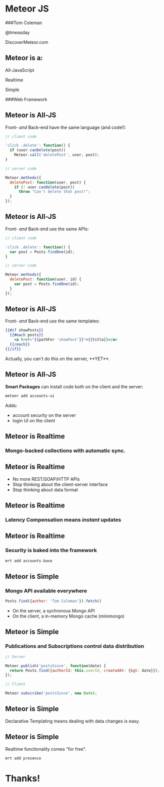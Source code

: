 # Meteor JS
###Tom Coleman

@tmeasday

DiscoverMeteor.com



## Meteor is a:
<p class="fragment">All-JavaScript</p>
<p class="fragment">Realtime</p>
<p class="fragment">Simple</p>
###Web Framework



## Meteor is All-JS
Front- _and_ Back-end have the same language (and code!):

```js
// client code

'click .delete': function() {
  if (user.canDelete(post)) 
    Meteor.call('deletePost', user, post);
}

```

```js
// server code

Meteor.methods({
  deletePost: function(user, post) {
    if (! user.canDelete(post)) 
      throw "Can't delete that post!";
  }
});

```



## Meteor is All-JS
Front- _and_ Back-end use the same APIs:

```js
// client code

'click .delete': function() {
  var post = Posts.findOne(id);
}

```

```js
// server code

Meteor.methods({
  deletePost: function(user, id) {
    var post = Posts.findOne(id);
  }
});

```



## Meteor is All-JS
Front- _and_ Back-end use the same templates:

```handlebars
{{#if showPosts}}
  {{#each posts}}
    <a href="{{pathFor 'showPost'}}">{{title}}</a>
  {{/each}}
{{/if}}

```

<p class="fragment">Actually, you can't do this on the server, **YET**.</p>



## Meteor is All-JS
**Smart Packages** can install code both on the client and the server:

```bash
meteor add accounts-ui
```

Adds: 

  - account security on the server
  - login UI on the client



## Meteor is Realtime
### Mongo-backed collections with automatic sync.




## Meteor is Realtime
- No more REST/SOAP/HTTP APIs
- Stop thinking about the client-server interface
- Stop thinking about data format



## Meteor is Realtime
### Latency Compensation means _instant_ updates



## Meteor is Realtime
### Security is baked into the framework
```js
mrt add accounts-base
```



## Meteor is Simple
### Mongo API available everywhere
```js
Posts.find({author: 'Tom Coleman'}).fetch()
```

- On the server, a sychronous Mongo API
- On the client, a in-memory Mongo cache (minimongo)



## Meteor is Simple
### Publications and Subscriptions control data distribution
```js
// Server

Meteor.publish('postsSince', function(date) {
  return Posts.find({authorId: this.userId, createdAt: {$gt: date}});
});
```

```js
// Client

Meteor.subscribe('postsSince', new Date);
```



## Meteor is Simple
Declarative Templating means dealing with data changes is easy.



## Meteor is Simple
Realtime functionality comes "for free".
```bash
mrt add presence
```


# Thanks!